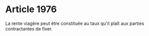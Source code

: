 # Article 1976

La rente viagère peut être constituée au taux qu'il plaît aux parties contractantes de fixer.